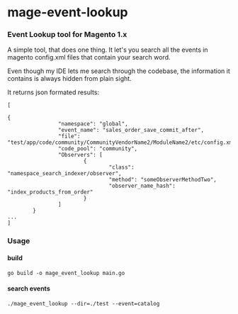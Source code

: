 # mage-event-lookup
### Event Lookup tool for Magento 1.x
A simple tool, that does one thing.
It let's you search all the events in magento config.xml files that contain your search word.

Even though my IDE lets me search through the codebase, the information it contains is always hidden from plain sight.

It returns json formated results:
```
[

{
                "namespace": "global",
                "event_name": "sales_order_save_commit_after",
                "file": "test/app/code/community/CommunityVendorName2/ModuleName2/etc/config.xml",
                "code_pool": "community",
                "Observers": [
                        {
                                "class": "namespace_search_indexer/observer",
                                "method": "someObserverMethodTwo",
                                "observer_name_hash": "index_products_from_order"
                        }
                ]
        }
...
]

```
### Usage
#### build
```
go build -o mage_event_lookup main.go
```

#### search events
```
./mage_event_lookup --dir=./test --event=catalog
```




